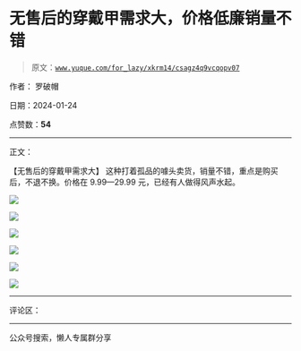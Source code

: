 # 无售后的穿戴甲需求大，价格低廉销量不错

> 原文：[`www.yuque.com/for_lazy/xkrm14/csagz4q9vcqopv07`](https://www.yuque.com/for_lazy/xkrm14/csagz4q9vcqopv07)

作者： 罗破帽

日期：2024-01-24

点赞数：**54**

* * *

正文：

【无售后的穿戴甲需求大】 这种打着孤品的噱头卖货，销量不错，重点是购买后，不退不换。价格在 9.99—29.99 元，已经有人做得风声水起。

![](img/75b99f960063db90120c2e74d63f8e66.png)

![](img/4ae3c5d2d698acf07b1f6ef9c0356c0e.png)

![](img/04207a395cdcdb42fe54792911307da9.png)

![](img/4590c7dfd85fa64f5fbe2020d44a7821.png)

![](img/5e418ebe69775771896fad8ce5a0206f.png)

![](img/0aeaa89718f1f200a0993b32a838ffb9.png)

* * *

评论区：

* * *

公众号搜索，懒人专属群分享